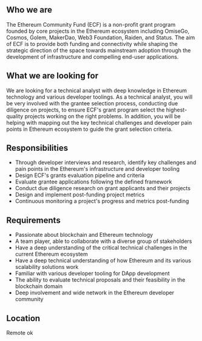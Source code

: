 
## Who we are

The Ethereum Community Fund (ECF) is a non-profit grant program founded by core projects in the Ethereum ecosystem including OmiseGo, Cosmos, Golem, MakerDao, Web3 Foundation, Raiden, and Status. The aim of ECF is to provide both funding and connectivity while shaping the strategic direction of the space towards mainstream adoption through the development of infrastructure and compelling end-user applications.

## What we are looking for
We are looking for a technical analyst with deep knowledge in Ethereum technology and various developer toolings. As a technical analyst, you will be very involved with the grantee selection process, conducting due diligence on projects, to ensure ECF's grant program select the highest-quality projects working on the right problems. In addition, you will be helping with mapping out the key technical challenges and developer pain points in Ethereum ecosystem to guide the grant selection criteria. 
   
## Responsibilities 
- Through developer interviews and research, identify key challenges and pain points in the Ethereum's infrastructure and developer tooling
- Design ECF's grants evaluation pipeline and criteria
- Evaluate grantee applications following the defined framework
- Conduct due diligence research on grant applicants and their projects 
- Design and implement post-funding project metrics
- Continuous monitoring a project's progress and metrics post-funding 

## Requirements 
- Passionate about blockchain and Ethereum technology
- A team player, able to collaborate with a diverse group of stakeholders
- Have a deep understanding of the critical technical challenges in the current Ethereum ecosystem
- Have a deep technical understanding of how Ethereum and its various scalability solutions work
- Familiar with various developer tooling for DApp development
- The ability to evaluate technical proposals and their feasibility in the blockchain domain
- Deep involvement and wide network in the Ethereum developer community

## Location
Remote ok
